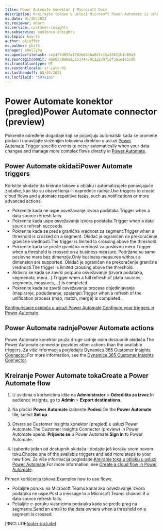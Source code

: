 ```yaml
---
title: Power Automate konektor | Microsoft Docs
description: Kreirajte tokove u usluzi Microsoft Power Automate iz usluge Dynamics 365 Customer Insights.
ms.date: 01/20/2021
ms.reviewer: mhart
ms.service: customer-insights
ms.subservice: audience-insights
ms.topic: how-to
author: pkieffer
ms.author: philk
manager: shellyha
ms.openlocfilehash: ce2477d957a1792e0436a0dfc15a33621b1c89a9
ms.sourcegitcommit: e8e03309ba2515374a70c132d0758f3e1e1851d0
ms.translationtype: HT
ms.contentlocale: sr-Latn-RS
ms.lasthandoff: 05/04/2021
ms.locfileid: "5976105"
---
```

# <a name="power-automate-connector-preview"></a><span data-ttu-id="dfcb7-103">Power Automate konektor (pregled)</span><span class="sxs-lookup"><span data-stu-id="dfcb7-103">Power Automate connector (preview)</span></span>

<span data-ttu-id="dfcb7-104">Pokrenite određene događaje koji se pojavljuju automatski kada se promene podaci i upravljajte složenijim tokovima direktno u usluzi [Power Automate](https://flow.microsoft.com/).</span><span class="sxs-lookup"><span data-stu-id="dfcb7-104">Trigger specific events to occur automatically when your data changes and manage more complex flows directly in [Power Automate](https://flow.microsoft.com/).</span></span>

## <a name="power-automate-triggers"></a><span data-ttu-id="dfcb7-105">Power Automate okidači</span><span class="sxs-lookup"><span data-stu-id="dfcb7-105">Power Automate triggers</span></span>

<span data-ttu-id="dfcb7-106">Koristite okidače da kreirate tokove u oblaku i automatizujete ponavljajuće zadatke, kao što su obaveštenja ili naprednije radnje.</span><span class="sxs-lookup"><span data-stu-id="dfcb7-106">Use triggers to create cloud flows and automate repetitive tasks, such as notifications or more advanced actions.</span></span> 

- <span data-ttu-id="dfcb7-107">Pokrenite kada ne uspe osvežavanje izvora podataka.</span><span class="sxs-lookup"><span data-stu-id="dfcb7-107">Trigger when a data source refresh fails.</span></span> 
- <span data-ttu-id="dfcb7-108">Pokrenite kada uspe osvežavanje izvora podataka.</span><span class="sxs-lookup"><span data-stu-id="dfcb7-108">Trigger when a data source refresh succeeds.</span></span>
- <span data-ttu-id="dfcb7-109">Pokrenite kada se pređe granična vrednost za segment.</span><span class="sxs-lookup"><span data-stu-id="dfcb7-109">Trigger when a threshold is crossed on a segment.</span></span> <span data-ttu-id="dfcb7-110">Okidač je ograničen na prekoračenje granične vrednosti.</span><span class="sxs-lookup"><span data-stu-id="dfcb7-110">The trigger is limited to crossing above the threshold.</span></span>
- <span data-ttu-id="dfcb7-111">Pokrenite kada se pređe granična vrednost za poslovnu meru.</span><span class="sxs-lookup"><span data-stu-id="dfcb7-111">Trigger when a threshold is crossed on a business measure.</span></span> <span data-ttu-id="dfcb7-112">Podržane su samo poslovne mere bez dimenzije.</span><span class="sxs-lookup"><span data-stu-id="dfcb7-112">Only business measures without a dimension are supported.</span></span> <span data-ttu-id="dfcb7-113">Okidač je ograničen na prekoračenje granične vrednosti.</span><span class="sxs-lookup"><span data-stu-id="dfcb7-113">The trigger is limited crossing above the threshold.</span></span>
- <span data-ttu-id="dfcb7-114">Aktivira se kada se završi potpuno osvežavanje (izvora podataka, segmenata, mera...).</span><span class="sxs-lookup"><span data-stu-id="dfcb7-114">Trigger when a full refresh of (data sources, segments, measures,...) is completed.</span></span>
- <span data-ttu-id="dfcb7-115">Pokrenite kada se završi osvežavanje procesa objedinjavanja (mapiranje, podudaranje, spajanje).</span><span class="sxs-lookup"><span data-stu-id="dfcb7-115">Trigger when a refresh of the unification process (map, match, merge) is completed.</span></span>

<span data-ttu-id="dfcb7-116">[Konfigurisanje okidača u usluzi Power Automate](https://flow.microsoft.com/connectors/shared_customerinsights/dynamics-365-customer-insights-connector/).</span><span class="sxs-lookup"><span data-stu-id="dfcb7-116">[Configure your triggers in Power Automate](https://flow.microsoft.com/connectors/shared_customerinsights/dynamics-365-customer-insights-connector/).</span></span>

## <a name="power-automate-actions"></a><span data-ttu-id="dfcb7-117">Power Automate radnje</span><span class="sxs-lookup"><span data-stu-id="dfcb7-117">Power Automate actions</span></span>
<span data-ttu-id="dfcb7-118">Power Automate konektor pruža druge radnje osim dostupnih okidača.</span><span class="sxs-lookup"><span data-stu-id="dfcb7-118">The Power Automate connector provides other actions than the available triggers.</span></span> <span data-ttu-id="dfcb7-119">Za više informacija pogledajte [Dynamics 365 Customer Insights Connector](/connectors/customerinsights/).</span><span class="sxs-lookup"><span data-stu-id="dfcb7-119">For more information, see the [Dynamics 365 Customer Insights Connector](/connectors/customerinsights/).</span></span>

## <a name="create-a-power-automate-flow"></a><span data-ttu-id="dfcb7-120">Kreiranje Power Automate toka</span><span class="sxs-lookup"><span data-stu-id="dfcb7-120">Create a Power Automate flow</span></span>

1. <span data-ttu-id="dfcb7-121">U uvidima o korisnicima idite na **Administrator** > **Odredišta za izvoz**.</span><span class="sxs-lookup"><span data-stu-id="dfcb7-121">In audience insights, go to **Admin** > **Export destinations**.</span></span>

1. <span data-ttu-id="dfcb7-122">Na pločici **Power Automate** izaberite **Podesi**.</span><span class="sxs-lookup"><span data-stu-id="dfcb7-122">On the **Power Automate** tile, select **Set up**.</span></span>

1. <span data-ttu-id="dfcb7-123">Otvara se Customer Insights konektor (pregled) u usluzi Power Automate.</span><span class="sxs-lookup"><span data-stu-id="dfcb7-123">The Customer Insights Connector (preview) in Power Automate opens.</span></span> <span data-ttu-id="dfcb7-124">**Prijavite se** u Power Automate.</span><span class="sxs-lookup"><span data-stu-id="dfcb7-124">**Sign in** to Power Automate.</span></span>

1. <span data-ttu-id="dfcb7-125">Izaberite jedan od dostupnih okidača i dodajte još koraka svom novom toku.</span><span class="sxs-lookup"><span data-stu-id="dfcb7-125">Choose one of the available triggers and add more steps to your new flow.</span></span> <span data-ttu-id="dfcb7-126">Za više informacija pogledajte [Kreiranje toka u oblaku u usluzi Power Automate](/power-automate/get-started-logic-flow).</span><span class="sxs-lookup"><span data-stu-id="dfcb7-126">For more information, see [Create a cloud flow in Power Automate](/power-automate/get-started-logic-flow).</span></span>

<span data-ttu-id="dfcb7-127">Primeri korišćenja tokova:</span><span class="sxs-lookup"><span data-stu-id="dfcb7-127">Examples how to use flows:</span></span> 
- <span data-ttu-id="dfcb7-128">Pošaljite poruku na Microsoft Teams kanal ako osvežavanje izvora podataka ne uspe.</span><span class="sxs-lookup"><span data-stu-id="dfcb7-128">Post a message to a Microsoft Teams channel if a data source refresh fails.</span></span> 
- <span data-ttu-id="dfcb7-129">Pošaljite e-poruku vlasnicima podataka kada se pređe prag na segmentu.</span><span class="sxs-lookup"><span data-stu-id="dfcb7-129">Send an email to the data owners when a threshold on a segment is crossed.</span></span>



[!INCLUDE[footer-include](../includes/footer-banner.md)]
